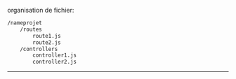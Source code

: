 organisation de fichier:
```txt
/nameprojet
    /routes
        route1.js
        route2.js
    /controllers
        controller1.js
        controller2.js
```

****